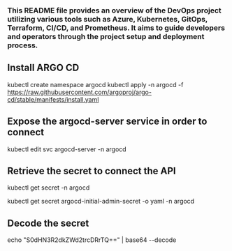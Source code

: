 ### This README file provides an overview of the DevOps project utilizing various tools such as Azure, Kubernetes, GitOps, Terraform, CI/CD, and Prometheus. It aims to guide developers and operators through the project setup and deployment process.

## Install ARGO CD

kubectl create namespace argocd
kubectl apply -n argocd -f https://raw.githubusercontent.com/argoproj/argo-cd/stable/manifests/install.yaml

## Expose the argocd-server service in order to connect
kubectl edit svc argocd-server -n argocd

## Retrieve the secret to connect the API
kubectl get secret -n argocd

kubectl get secret argocd-initial-admin-secret -o yaml -n argocd

## Decode the secret
echo "S0dHN3R2dkZWd2trcDRrTQ==" | base64 --decode